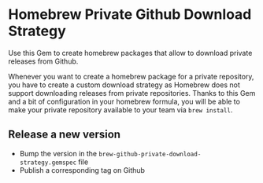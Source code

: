 # Homebrew Private Github Download Strategy

Use this Gem to create homebrew packages that allow to download private releases from Github.

Whenever you want to create a homebrew package for a private repository, you have to create a custom download strategy as Homebrew does not support downloading releases from private repositories.
Thanks to this Gem and a bit of configuration in your homebrew formula, you will be able to make your private repository available to your team via `brew install`.

## Release a new version

- Bump the version in the `brew-github-private-download-strategy.gemspec` file
- Publish a corresponding tag on Github
